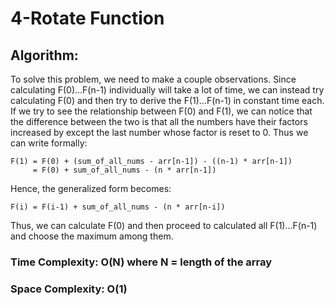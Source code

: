 # 4-Rotate Function

## Algorithm:

To solve this problem, we need to make a couple observations. Since calculating F(0)...F(n-1) individually will take a lot of time, we can instead try calculating F(0) and then try to derive the F(1)...F(n-1) in constant time each. If we try to see the relationship between F(0) and F(1), we can notice that the difference between the two is that all the numbers have their factors increased by except the last number whose factor is reset to 0. Thus we can write formally:

```
F(1) = F(0) + (sum_of_all_nums - arr[n-1]) - ((n-1) * arr[n-1])
     = F(0) + sum_of_all_nums - (n * arr[n-1])
```

Hence, the generalized form becomes:

```
F(i) = F(i-1) + sum_of_all_nums - (n * arr[n-i])
```

Thus, we can calculate F(0) and then proceed to calculated all F(1)...F(n-1) and choose the maximum among them.

### Time Complexity: O(N) where N = length of the array

### Space Complexity: O(1) 